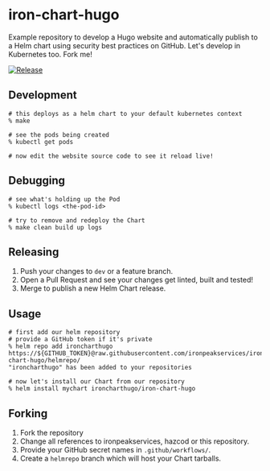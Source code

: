 # iron-chart-hugo

Example repository to develop a Hugo website and automatically publish to a Helm chart using security best practices on GitHub.
Let's develop in Kubernetes too. Fork me!

[![Release](https://github.com/ironpeakservices/iron-chart-hugo/workflows/Release/badge.svg)](https://github.com/ironpeakservices/iron-chart-hugo/actions?query=workflow%3ARelease)

## Development

```shell
# this deploys as a helm chart to your default kubernetes context
% make

# see the pods being created
% kubectl get pods

# now edit the website source code to see it reload live!
```

## Debugging

```shell
# see what's holding up the Pod
% kubectl logs <the-pod-id>

# try to remove and redeploy the Chart
% make clean build up logs
```

## Releasing

1. Push your changes to `dev` or a feature branch.
2. Open a Pull Request and see your changes get linted, built and tested!
3. Merge to publish a new Helm Chart release.

## Usage

```shell
# first add our helm repository
# provide a GitHub token if it's private
% helm repo add ironcharthugo https://${GITHUB_TOKEN}@raw.githubusercontent.com/ironpeakservices/iron-chart-hugo/helmrepo/
"ironcharthugo" has been added to your repositories

# now let's install our Chart from our repository
% helm install mychart ironcharthugo/iron-chart-hugo
```

## Forking

1. Fork the repository
2. Change all references to ironpeakservices, hazcod or this repository.
3. Provide your GitHub secret names in `.github/workflows/`.
4. Create a `helmrepo` branch which will host your Chart tarballs.
